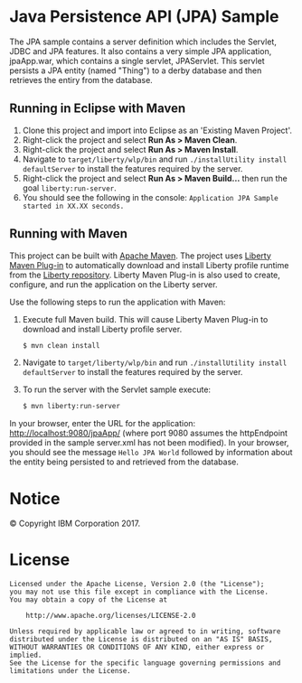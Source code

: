 Java Persistence API (JPA) Sample
==============


The JPA sample contains a server definition which includes the Servlet, JDBC and JPA features. It also contains a very simple JPA application, jpaApp.war, which contains a single servlet, JPAServlet. This servlet persists a JPA entity (named "Thing") to a derby database and then retrieves the entiry from the database.


## Running in Eclipse with Maven

1. Clone this project and import into Eclipse as an 'Existing Maven Project'.
2. Right-click the project and select **Run As > Maven Clean**.
3. Right-click the project and select **Run As > Maven Install**.
4. Navigate to `target/liberty/wlp/bin` and run `./installUtility install defaultServer` to install the features required by the server.
5. Right-click the project and select **Run As > Maven Build...** then run the goal `liberty:run-server`.
6. You should see the following in the console: `Application JPA Sample started in XX.XX seconds.`

## Running with Maven

This project can be built with [Apache Maven](http://maven.apache.org/). The project uses [Liberty Maven Plug-in][] to automatically download and install Liberty profile runtime from the [Liberty repository](https://developer.ibm.com/wasdev/downloads/). Liberty Maven Plug-in is also used to create, configure, and run the application on the Liberty server. 

Use the following steps to run the application with Maven:

1. Execute full Maven build. This will cause Liberty Maven Plug-in to download and install Liberty profile server.
    ```bash
    $ mvn clean install
    ```

2. Navigate to `target/liberty/wlp/bin` and run `./installUtility install defaultServer` to install the features required by the server.

3. To run the server with the Servlet sample execute:
    ```bash
    $ mvn liberty:run-server
    ```

In your browser, enter the URL for the application: [http://localhost:9080/jpaApp/](http://localhost:9080/jpaApp/) (where port 9080 assumes the httpEndpoint provided in the sample server.xml has not been modified).
In your browser, you should see the message `Hello JPA World` followed by information about the entity being persisted to and retrieved from the database. 

# Notice

© Copyright IBM Corporation 2017.

# License

```text
Licensed under the Apache License, Version 2.0 (the "License");
you may not use this file except in compliance with the License.
You may obtain a copy of the License at

    http://www.apache.org/licenses/LICENSE-2.0

Unless required by applicable law or agreed to in writing, software
distributed under the License is distributed on an "AS IS" BASIS,
WITHOUT WARRANTIES OR CONDITIONS OF ANY KIND, either express or implied.
See the License for the specific language governing permissions and
limitations under the License.
````

[Liberty Maven Plug-in]: https://github.com/WASdev/ci.maven

